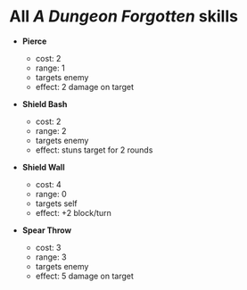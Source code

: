 # All _A Dungeon Forgotten_ skills


* **Pierce**
  * cost: 2
  * range: 1
  * targets enemy
  * effect: 2 damage on target

* **Shield Bash**
  * cost: 2
  * range: 2
  * targets enemy
  * effect: stuns target for 2 rounds

* **Shield Wall**
  * cost: 4
  * range: 0
  * targets self
  * effect: +2 block/turn

* **Spear Throw**
  * cost: 3
  * range: 3
  * targets enemy
  * effect: 5 damage on target